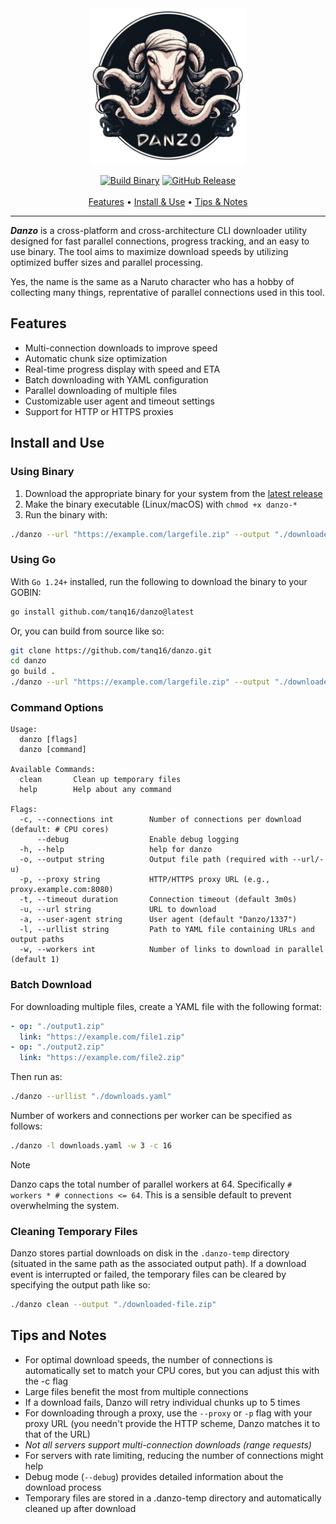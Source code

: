 <div align="center">
  <img src=".github/assets/logo.png" alt="Danzo Logo" width="250">

  <a href="https://github.com/tanq16/danzo/actions/workflows/binary.yml"><img alt="Build Binary" src="https://github.com/tanq16/danzo/actions/workflows/binary.yml/badge.svg"></a> <a href="https://github.com/Tanq16/danzo/releases"><img alt="GitHub Release" src="https://img.shields.io/github/v/release/tanq16/danzo"></a><br><br>
  <a href="#features">Features</a> &bull; <a href="#installation-and-usage">Install & Use</a> &bull; <a href="#tips-and-notes">Tips & Notes</a>
</div>

---

***Danzo*** is a cross-platform and cross-architecture CLI downloader utility designed for fast parallel connections, progress tracking, and an easy to use binary. The tool aims to maximize download speeds by utilizing optimized buffer sizes and parallel processing.

Yes, the name is the same as a Naruto character who has a hobby of collecting many things, reprentative of parallel connections used in this tool.

## Features

- Multi-connection downloads to improve speed
- Automatic chunk size optimization
- Real-time progress display with speed and ETA
- Batch downloading with YAML configuration
- Parallel downloading of multiple files
- Customizable user agent and timeout settings
- Support for HTTP or HTTPS proxies

## Install and Use

### Using Binary

1. Download the appropriate binary for your system from the [latest release](https://github.com/tanq16/danzo/releases/latest)
2. Make the binary executable (Linux/macOS) with `chmod +x danzo-*`
3. Run the binary with:

```bash
./danzo --url "https://example.com/largefile.zip" --output "./downloaded-file.zip"
```

### Using Go

With `Go 1.24+` installed, run the following to download the binary to your GOBIN:

```bash
go install github.com/tanq16/danzo@latest
```

Or, you can build from source like so:

```bash
git clone https://github.com/tanq16/danzo.git
cd danzo
go build .
./danzo --url "https://example.com/largefile.zip" --output "./downloaded-file.zip"
```

### Command Options

```
Usage:
  danzo [flags]
  danzo [command]

Available Commands:
  clean       Clean up temporary files
  help        Help about any command

Flags:
  -c, --connections int        Number of connections per download (default: # CPU cores)
      --debug                  Enable debug logging
  -h, --help                   help for danzo
  -o, --output string          Output file path (required with --url/-u)
  -p, --proxy string           HTTP/HTTPS proxy URL (e.g., proxy.example.com:8080)
  -t, --timeout duration       Connection timeout (default 3m0s)
  -u, --url string             URL to download
  -a, --user-agent string      User agent (default "Danzo/1337")
  -l, --urllist string         Path to YAML file containing URLs and output paths
  -w, --workers int            Number of links to download in parallel (default 1)
```

### Batch Download

For downloading multiple files, create a YAML file with the following format:

```yaml
- op: "./output1.zip"
  link: "https://example.com/file1.zip"
- op: "./output2.zip"
  link: "https://example.com/file2.zip"
```

Then run as:

```bash
./danzo --urllist "./downloads.yaml"
```

Number of workers and connections per worker can be specified as follows:

```bash
./danzo -l downloads.yaml -w 3 -c 16
```

> [!NOTE]
> Danzo caps the total number of parallel workers at 64. Specifically `# workers * # connections <= 64`. This is a sensible default to prevent overwhelming the system.

### Cleaning Temporary Files

Danzo stores partial downloads on disk in the `.danzo-temp` directory (situated in the same path as the associated output path). If a download event is interrupted or failed, the temporary files can be cleared by specifying the output path like so:

```bash
./danzo clean --output "./downloaded-file.zip"
```

## Tips and Notes

- For optimal download speeds, the number of connections is automatically set to match your CPU cores, but you can adjust this with the -c flag
- Large files benefit the most from multiple connections
- If a download fails, Danzo will retry individual chunks up to 5 times
- For downloading through a proxy, use the `--proxy` or `-p` flag with your proxy URL (you needn't provide the HTTP scheme, Danzo matches it to that of the URL)
- *Not all servers support multi-connection downloads (range requests)*
- For servers with rate limiting, reducing the number of connections might help
- Debug mode (`--debug`) provides detailed information about the download process
- Temporary files are stored in a .danzo-temp directory and automatically cleaned up after download
